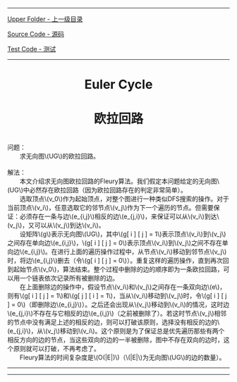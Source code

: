 <script type="text/javascript" async src="//cdn.bootcss.com/mathjax/2.7.0/MathJax.js?config=TeX-AMS-MML_HTMLorMML"></script>
<script type="text/javascript" async src="https://cdnjs.cloudflare.com/ajax/libs/mathjax/2.7.1/MathJax.js?config=TeX-MML-AM_CHTML"></script>


--------
[Upper Folder - 上一级目录](../../)

[Source Code - 源码](https://github.com/zhaochenyou/Way-to-Algorithm/blob/master/src/GraphTheory/Traverse/EulerCycle.hpp)

[Test Code - 测试](https://github.com/zhaochenyou/Way-to-Algorithm/blob/master/src/GraphTheory/Traverse/EulerCycle.cpp)


--------

<div>
<h1 align="center">Euler Cycle</h1>
<h1 align="center">欧拉回路</h1>
<br>
问题： <br>
&emsp;&emsp;求无向图\(UG\)的欧拉回路。 <br>
<br>
解法： <br>
&emsp;&emsp;本文介绍求无向图欧拉回路的Fleury算法。我们假定本问题给定的无向图\(UG\)中必然存在欧拉回路（因为欧拉回路存在的判定非常简单）。 <br>
&emsp;&emsp;选取顶点\(v_0\)作为起始顶点，对整个图进行一种类似DFS搜索的操作。对于当前顶点\(v_i\)，任意选取它的邻节点\(v_j\)作为下一个遍历的节点。但需要保证：必须存在一条与边\(e_{i,j}\)相反的边\(e_{j,i}\)，来保证可以从\(v_i\)到达\(v_j\)，又可以从\(v_j\)到达\(v_i\)。 <br>
&emsp;&emsp;设矩阵\(g\)表示无向图\(UG\)，其中\(g[ i ] [ j ] = 1\)表示顶点\(v_i\)到\(v_j\)之间存在单向边\(e_{i,j}\)，\(g[ i ] [ j ] = 0\)表示顶点\(v_i\)到\(v_j\)之间不存在单向边\(e_{i,j}\)。在进行上面的遍历操作过程中，从节点\(v_i\)移动到邻节点\(v_j\)时，将边\(e_{i,j}\)删去（令\(g[ i ] [ j ] = 0\)）。重复这样的遍历操作，直到再次回到起始节点\(v_0\)，算法结束。整个过程中删除的边的顺序即为一条欧拉回路，可以用一个链表依次记录所有被删除的边。 <br>
&emsp;&emsp;在上面删除边的操作中，假设节点\(v_i\)和\(v_j\)之间存在一条双向边\(e\)，则有\(g[ i ] [ j ] = 1\)和\(g[ j ] [ i ] = 1\)，当从\(v_i\)移动到\(v_j\)时，令\(g[ i ] [ j ] = 0\)（即删除边\(e_{i,j}\)）。之后还会出现从\(v_j\)移动到\(v_i\)的情况，这时边\(e_{j,i}\)不存在与它相反的边\(e_{i,j}\)（之前被删除了）。若这时节点\(v_j\)相邻的节点中没有满足上述的相反的边，则可以打破该原则，选择没有相反的边的\(e_{j,i}\)，从\(v_j\)移动到\(v_i\)。这个原则是为了保证总是优先遍历那些有两个相反方向的边的节点，当这些双向的边的一半被删除，图中不存在双向的边时，这个原则就可以打破，不再考虑了。 <br>
&emsp;&emsp;Fleury算法的时间复杂度是\(O(|E|)\)（\(|E|\)为无向图\(UG\)的边的数量）。 <br>
</div>


--------
--------
